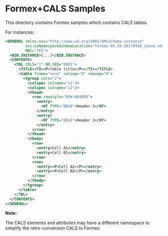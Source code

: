 Formex+CALS Samples
===================

This directory contains Formex samples which contains CALS tables.

For instances:

```xml
<GENERAL xmlns:xsi="http://www.w3.org/2001/XMLSchema-instance"
         xsi:noNamespaceSchemaLocation="formex-05.59-20170418_jouve.xd"
         NNC="YES">
  <BIB.INSTANCE>[...]</BIB.INSTANCE>
  <CONTENTS>
    <TBL COLS="2" NO.SEQ="0001">
      <TITLE><TI><P>Table title</P></TI></TITLE>
      <table frame="none" colsep="0" rowsep="0">
        <tgroup cols="2">
          <colspec colname="c1"/>
          <colspec colname="c2"/>
          <thead>
            <row rowstyle="ROW-HEADER">
              <entry>
                <HT TYPE="BOLD">Header 1</HT>
              </entry>
              <entry>
                <HT TYPE="BOLD">Header 2</HT>
              </entry>
            </row>
          </thead>
          <tbody>
            <row>
              <entry>Cell A1</entry>
              <entry>Cell B1</entry>
            </row>
            <row>
              <entry><P>Cell A2</P></entry>
              <entry><P>Cell B2</P></entry>
            </row>
          </tbody>
        </tgroup>
      </table>
    </TBL>
  </CONTENTS>
</GENERAL>
```

**Note:**

The CALS elements and attributes may have a different namespace to simplify
the retro-conversion CALS to Formex.
